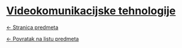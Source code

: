 # [Videokomunikacijske tehnologije](https://www.github.com/studosi-fer/VIDEO)
[<- Stranica predmeta](https://www.fer.unizg.hr/predmet/vidteh)

[<- Povratak na listu predmeta](https://www.github.com/studosi/FER)
